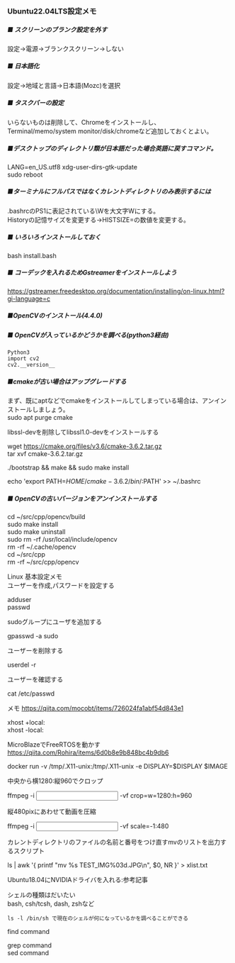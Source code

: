### Ubuntu22.04LTS設定メモ  
##### ■ スクリーンのブランク設定を外す  
設定→電源→ブランクスクリーン→しない  
  
##### ■ 日本語化  
設定→地域と言語→日本語(Mozc)を選択  
  
##### ■ タスクバーの設定  
いらないものは削除して、Chromeをインストールし、  
Terminal/memo/system monitor/disk/chromeなど追加しておくとよい。  
  
##### ■デスクトップのディレクトリ類が日本語だった場合英語に戻すコマンド。  
LANG=en_US.utf8 xdg-user-dirs-gtk-update  
sudo reboot  
  
##### ■ターミナルにフルパスではなくカレントディレクトリのみ表示するには  
.bashrcのPS1に表記されている\Wを大文字Wにする。  
Historyの記憶サイズを変更する→HISTSIZE=の数値を変更する。  
  
##### ■ いろいろインストールしておく  
bash install.bash  
  
##### ■ コーデックを入れるためGstreamerをインストールしよう  
  
https://gstreamer.freedesktop.org/documentation/installing/on-linux.html?gi-language=c  
  
##### ■OpenCVのインストール(4.4.0)  
  
##### ■ OpenCVが入っているかどうかを調べる(python3経由)  
```
Python3  
import cv2  
cv2.__version__  
```
  
##### ■cmakeが古い場合はアップグレードする  
  
まず、既にaptなどでcmakeをインストールしてしまっている場合は、アンインストールしましょう。  
sudo apt purge cmake  
  
libssl-devを削除してlibssl1.0-devをインストールする  
  
wget https://cmake.org/files/v3.6/cmake-3.6.2.tar.gz  
tar xvf cmake-3.6.2.tar.gz  
  
./bootstrap && make && sudo make install  
  
echo 'export PATH=$HOME/cmake-3.6.2/bin/:$PATH' >> ~/.bashrc  
  
##### ■ OpenCVの古いバージョンをアンインストールする  
  
cd ~/src/cpp/opencv/build  
sudo make install  
sudo make uninstall  
sudo rm -rf /usr/local/include/opencv  
rm -rf ~/.cache/opencv  
cd ~/src/cpp  
rm -rf ~/src/cpp/opencv  
  
Linux 基本設定メモ  
ユーザーを作成,パスワードを設定する  
  
adduser <user name>  
passwd <user name>  
  
sudoグループにユーザを追加する  
  
gpasswd -a <user name> sudo  
  
ユーザーを削除する  
  
userdel -r <user name>  
  
ユーザーを確認する  
  
cat /etc/passwd  
  
メモ https://qiita.com/mocobt/items/726024fa1abf54d843e1  
  
xhost +local:  
xhost -local:  

MicroBlazeでFreeRTOSを動かす https://qiita.com/Rohira/items/6d0b8e9b848bc4b9db6  
  
docker run -v /tmp/.X11-unix:/tmp/.X11-unix -e DISPLAY=$DISPLAY $IMAGE  
  
中央から横1280:縦960でクロップ  
  
ffmpeg -i <input> -vf crop=w=1280:h=960 <output>  
  
縦480pixにあわせて動画を圧縮  
  
ffmpeg -i <input> -vf scale=-1:480 <output>  
  
カレントディレクトリのファイルの名前と番号をつけ直すmvのリストを出力するスクリプト  
  
ls | awk '{ printf "mv %s TEST_IMG%03d.JPG\n", $0, NR }' > xlist.txt  
  
Ubuntu18.04にNVIDIAドライバを入れる:参考記事  
  
シェルの種類はだいたい  
bash, csh/tcsh, dash, zshなど  
  
    ls -l /bin/sh で現在のシェルが何になっているかを調べることができる  
  
find command  
  
grep command  
sed command  
